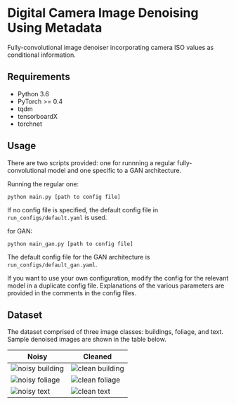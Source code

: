 # Digital Camera Image Denoising Using Metadata

Fully-convolutional image denoiser incorporating camera ISO values as conditional information.


## Requirements

* Python 3.6
* PyTorch >= 0.4
* tqdm
* tensorboardX
* torchnet


## Usage
There are two scripts provided: one for runnning a regular fully-convolutional model
and one specific to a GAN architecture.

Running the regular one:

```shell
python main.py [path to config file]
```

If no config file is specified, the default config file in `run_configs/default.yaml`
is used.

for GAN:

```shell
python main_gan.py [path to config file]
```

The default config file for the GAN architecture is `run_configs/default_gan.yaml`.

If you want to use your own configuration, modify the config for the relevant
model in a duplicate config file. Explanations of the various parameters are provided in the
comments in the config files.

## Dataset

The dataset comprised of three image classes: buildings, foliage, and text.
Sample denoised images are shown in the table below.

| Noisy  | Cleaned |
| ------------- | ------------- |
| ![noisy building](example_images/noisy_building.png) | ![clean building](example_images/clean_building.png) |
| ![noisy foliage](example_images/noisy_foliage.png)   |![clean foliage](example_images/clean_foliage.png)    |
| ![noisy text](example_images/noisy_text.png)         | ![clean text](example_images/clean_text.png)         |


